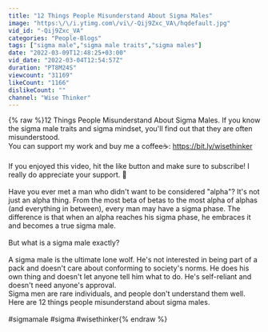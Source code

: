 ```yaml
---
title: "12 Things People Misunderstand About Sigma Males"
image: "https:\/\/i.ytimg.com\/vi\/-Qij9Zxc_VA\/hqdefault.jpg"
vid_id: "-Qij9Zxc_VA"
categories: "People-Blogs"
tags: ["sigma male","sigma male traits","sigma males"]
date: "2022-03-09T12:48:25+03:00"
vid_date: "2022-03-04T12:54:57Z"
duration: "PT8M24S"
viewcount: "31169"
likeCount: "1166"
dislikeCount: ""
channel: "Wise Thinker"
---
```

{% raw %}12 Things People Misunderstand About Sigma Males. If you know the sigma male traits and sigma mindset, you'll find out that they are often misunderstood.<br />You can support my work and buy me a coffee☕️: <a rel="nofollow" target="blank" href="https://bit.ly/wisethinker">https://bit.ly/wisethinker</a><br /><br />If you enjoyed this video, hit the like button and make sure to subscribe! I really do appreciate your support. 🙏<br /> <br />Have you ever met a man who didn't want to be considered &quot;alpha&quot;? It's not just an alpha thing. From the most beta of betas to the most alpha of alphas (and everything in between), every man may have a sigma phase. The difference is that when an alpha reaches his sigma phase, he embraces it and becomes a true sigma male.<br /><br />But what is a sigma male exactly? <br /><br />A sigma male is the ultimate lone wolf. He's not interested in being part of a pack and doesn't care about conforming to society's norms. He does his own thing and doesn't let anyone tell him what to do. He's self-reliant and doesn't need anyone's approval.<br />Sigma men are rare individuals, and people don't understand them well.<br />Here are 12 things people misunderstand about sigma males.<br /><br />#sigmamale #sigma #wisethinker{% endraw %}
